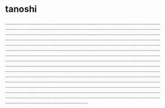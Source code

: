 # tanoshi

......................................................................................................................................................................................................................................................................................................................................................................................................................................................................................................................................................................................................................................................................................................................................................................................................................................................................................................................................................................................................................................................................................................................................................................................................................................................................................................................................................................................................................................................................................................................................................................................................................................................................................................................................................................................................................................................................................................................................................................................................